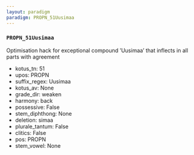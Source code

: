 ```yaml
---
layout: paradigm
paradigm: PROPN_51Uusimaa
---
```

### ` PROPN_51Uusimaa `

Optimisation hack for exceptional compound ’Uusimaa’ that inflects in all parts with agreement
* kotus_tn: 51
* upos: PROPN
* suffix_regex: Uusimaa
* kotus_av: None
* grade_dir: weaken
* harmony: back
* possessive: False
* stem_diphthong: None
* deletion: simaa
* plurale_tantum: False
* clitics: False
* pos: PROPN
* stem_vowel: None
